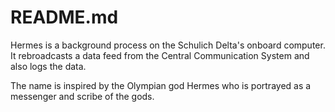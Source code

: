 # README.md

Hermes is a background process on the Schulich Delta's onboard computer. 
It rebroadcasts a data feed from the Central Communication System and also logs the data. 

The name is inspired by the Olympian god Hermes who is portrayed as a messenger and scribe of the gods.
